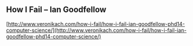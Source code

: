 ## How I Fail – Ian Goodfellow
  
  [http://www.veronikach.com/how-i-fail/how-i-fail-ian-goodfellow-phd14-computer-science/](http://www.veronikach.com/how-i-fail/how-i-fail-ian-goodfellow-phd14-computer-science/)